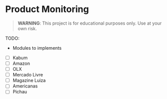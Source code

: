 # Product Monitoring

> **WARNING**: This project is for educational purposes only. Use at your own risk.

TODO:
- Modules to implements
- [ ] Kabum
- [ ] Amazon
- [ ] OLX
- [ ] Mercado Livre
- [ ] Magazine Luiza
- [ ] Americanas
- [ ] Pichau

